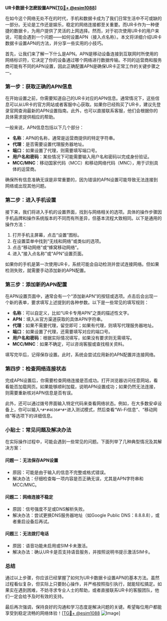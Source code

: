 **UR卡数据卡怎麽設置APN[[TG💪+ @esim1088](https://t.me/s/esim1088)]**

在如今这个网络无处不在的时代，手机和数据卡成为了我们日常生活中不可或缺的一部分。无论是工作还是娱乐，稳定的网络连接都至关重要。而UR卡作为一种便捷的数据卡，为用户提供了灵活的上网选择。然而，对于初次使用UR卡的用户来说，可能会遇到一个问题——如何设置APN（接入点名称）。本文将详细介绍UR卡数据卡设置APN的方法，并分享一些实用的小技巧。

首先，让我们来了解一下什么是APN。APN是移动设备连接到互联网时所使用的网络标识符，它决定了你的设备通过哪个网络进行数据传输。不同的运营商和服务商可能有不同的APN设置，因此正确配置APN是确保UR卡正常工作的关键步骤之一。

### **第一步：获取正确的APN信息**

在开始设置之前，你需要知道自己的UR卡对应的APN信息。通常情况下，这些信息可以从UR卡的官方网站或者客服中心获取。如果你已经购买了UR卡，建议先登录官网查询最新的APN设置指南。此外，也可以直接联系客服，他们会根据你的具体需求提供相应的帮助。

一般来说，APN信息包括以下几个部分：
- **名称**：APN的名称，通常是运营商提供的特定字符串。
- **代理**：是否需要设置代理服务器地址。
- **端口**：如果设置了代理，则需要填写端口号。
- **用户名和密码**：某些情况下可能需要输入用户名和密码以完成身份验证。
- **MCC/MNC**：移动国家代码（MCC）和移动网络代码（MNC），用于识别具体的运营商。

确保所有信息准确无误是非常重要的，因为错误的APN设置可能导致无法连接到网络或出现其他问题。

### **第二步：进入手机设置**

接下来，我们将进入手机的设置界面，找到与网络相关的选项。具体的操作步骤因手机品牌和操作系统版本的不同而有所差异，但基本流程大致相同。以下是通用的操作方法：

1. 打开手机主屏幕，点击“设置”图标。
2. 在设置菜单中找到“无线和网络”或类似的选项。
3. 点击“移动网络”或“蜂窝移动网络”。
4. 进入“接入点名称”或“APN”设置页面。

如果你的手机是第一次使用UR卡，系统可能会自动检测并尝试连接网络。但如果检测失败，就需要手动添加新的APN配置。

### **第三步：添加新的APN配置**

在APN设置页面中，通常会有一个“添加新APN”的按钮或选项。点击后会出现一个新的表单，要求填写上述提到的各种参数。以下是一些常见的填写规则：

- **名称**：可以自定义，比如“UR卡专用APN”之类的描述性文字。
- **APN**：填入从官方渠道获取的具体APN字符串。
- **代理**：如果不需要代理，留空即可；如果有代理，则填写代理服务器地址。
- **端口**：如果设置了代理，还需要填写对应的端口号。
- **用户名和密码**：根据实际情况填写，如果没有要求则无需填写。
- **MCC/MNC**：如果不确定，可以咨询客服或查找相关资料。

填写完毕后，记得保存设置。此时，系统会尝试应用新的APN配置并连接网络。

### **第四步：检查网络连接状态**

完成APN设置后，你需要检查网络连接是否成功。打开浏览器访问任意网站，看看能否加载网页。如果能够顺利加载，说明APN设置成功；如果仍然无法连接，则需要重新核对APN信息是否有误。

此外，还可以通过拨号界面输入特定代码来查看网络状态。例如，在大多数安卓设备上，你可以输入`*#*#4636#*#*`进入测试模式，然后查看“Wi-Fi信息”、“移动网络”等选项下的详细信息。

### **小贴士：常见问题及解决办法**

在实际操作过程中，可能会遇到一些常见的问题。下面列举了几种典型情况及其解决方案：

#### **问题一：无法保存APN设置**
- 原因：可能是由于输入的信息不完整或格式错误。
- 解决办法：仔细检查每一项内容是否正确无误，尤其是APN字符串和MCC/MNC。

#### **问题二：网络连接不稳定**
- 原因：信号强度不足或DNS解析失败。
- 解决办法：尝试更换DNS服务器地址（如Google Public DNS：8.8.8.8），或者重启设备后再试。

#### **问题三：无法拨打电话**
- 原因：语音功能未启用或SIM卡未激活。
- 解决办法：确认UR卡是否支持语音服务，并按照说明书提示激活SIM卡。

### **总结**

通过以上步骤，你应该已经掌握了如何为UR卡数据卡设置APN的基本方法。虽然过程看似复杂，但实际上只要耐心操作，并严格按照指引执行，就能轻松搞定。如果实在遇到困难，不妨寻求专业人士的帮助，或者直接联系UR卡的客服团队，他们一定会给予及时有效的支持。

最后再次强调，保持良好的沟通和学习态度是解决问题的关键。希望每位用户都能享受到稳定流畅的网络体验！[[TG💪+ @esim1088](https://t.me/s/esim1088) ![Image](https://i.postimg.cc/4NQfJmqS/Snipaste-2025-05-13-00-14-12.png)]